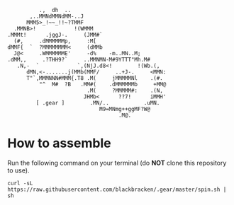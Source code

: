 ```
          .,  dh  ..
       ,..MMNdMMNdMM-..J
      MMM5>_!~~_!!~?TMMF
  .MMNB>!            !(WMMM
.MMMt!      .jggJ-.     (JMM#`
  (#,     .dMMMMMMp,     :M[
dMMF{  `  ?MMMMMMMM<     (dMMb
  J@<     .WMMMMMME'     -d%    -m..MN..M;
.dMM,,     .?THH9?`     ..MMNMN-M#9YTTT"Mh.M#
   .N,-  `            `,(NjJ.d8<!        !(Wb.(,
      dMN,<-.......j(MMb(MMF/     ..+J-.     <MMN:
      T"`,MMMNNN#MMM{.T8 .M(     jMMMMMNl    .(#.
          "^  M#  ?B   .MM#(    .dMMMMMMb     +MM@
                         .M(     ?MMMMM#:    .(N,
                        JHMb<      ??7!      iMMH'
         [ .gear ]        .MN/..           .uMN.
                             M9=MNmg++ggMF?W@
                                   .M@.
```

# How to assemble

Run the following command on your terminal (do **NOT** clone this repository to use).

`curl -sL https://raw.githubusercontent.com/blackbracken/.gear/master/spin.sh | sh`
